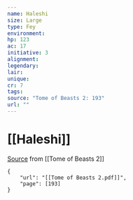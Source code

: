 ```yaml
---
name: Haleshi
size: Large
type: Fey
environment: 
hp: 123
ac: 17
initiative: 3
alignment: 
legendary: 
lair: 
unique: 
cr: 7
tags: 
source: "Tome of Beasts 2: 193"
url: ""
---
```

# [[Haleshi]]

[Source](zotero://open-pdf/library/items/9UQIAB6R?page=193) from [[Tome of Beasts 2]]

```pdf
{
	"url": "[[Tome of Beasts 2.pdf]]",
	"page": [193]
}
```


